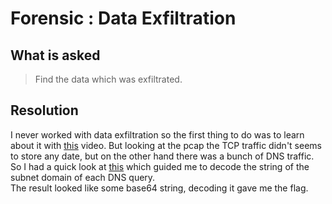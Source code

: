 # Forensic : Data Exfiltration

## What is asked

> Find the data which was exfiltrated.

## Resolution

I never worked with data exfiltration so the first thing to do was to learn about it with [this](https://www.youtube.com/watch?v=0Fn3VD3_ZPA) video.
But looking at the pcap the TCP traffic didn't seems to store any date, but on the other hand there was a bunch of DNS traffic.
So I had a quick look at [this](https://www.youtube.com/watch?v=ftCy-seCNjc) which guided me to decode the string of the subnet domain of each DNS query.\
The result looked like some base64 string, decoding it gave me the flag.
